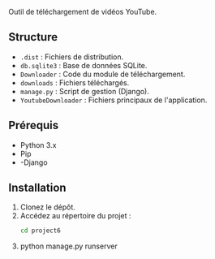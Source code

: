 Outil de téléchargement de vidéos YouTube.

## Structure

- `.dist` : Fichiers de distribution.
- `db.sqlite3` : Base de données SQLite.
- `Downloader` : Code du module de téléchargement.
- `downloads` : Fichiers téléchargés.
- `manage.py` : Script de gestion (Django).
- `YoutubeDownloader` : Fichiers principaux de l'application.

## Prérequis

- Python 3.x
- Pip
- -Django

## Installation

1. Clonez le dépôt.
2. Accédez au répertoire du projet :
   ```sh
   cd project6
3. python manage.py runserver

